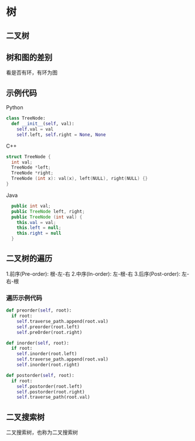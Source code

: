 # 树

## 二叉树


## 树和图的差别

看是否有环，有环为图


## 示例代码

Python

```python
class TreeNode:
  def __init__(self, val):
    self.val = val
    self.left, self.right = None, None
```

C++

```c++
struct TreeNode {
  int val;
  TreeNode *left;
  TreeNode *right;
  TreeNode (int x): val(x), left(NULL), right(NULL) {}
}
```

Java

```java
  public int val;
  public TreeNode left, right;
  public TreeNode (int val) {
    this.val = val;
    this.left = null;
    this.right = null
  }
```


## 二叉树的遍历

1.前序(Pre-order): 根-左-右
2.中序(In-order): 左-根-右
3.后序(Post-order): 左-右-根

### 遍历示例代码

```python
def preorder(self, root):
  if root:
    self.traverse_path.append(root.val)
    self.preorder(root.left)
    self.preOrder(root.right)

def inorder(self, root):
  if root:
    self.inorder(root.left)
    self.traverse_path.append(root.val)
    self.inorder(root.right)

def postorder(self, root):
  if root:
    self.postorder(root.left)
    self.postorder(root.right)
    self.traverse_path(root.val)

```

## 二叉搜索树

二叉搜索树，也称为二叉搜索树